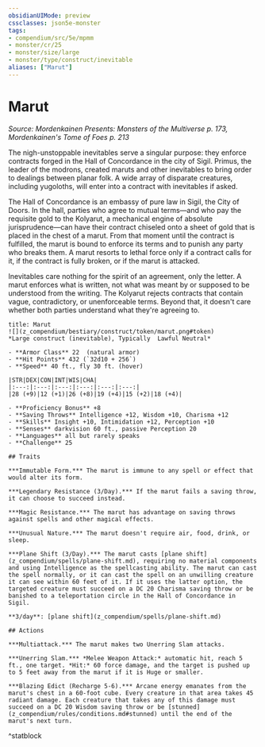 ```yaml
---
obsidianUIMode: preview
cssclasses: json5e-monster
tags:
- compendium/src/5e/mpmm
- monster/cr/25
- monster/size/large
- monster/type/construct/inevitable
aliases: ["Marut"]
---
```

# Marut
*Source: Mordenkainen Presents: Monsters of the Multiverse p. 173, Mordenkainen's Tome of Foes p. 213*  

The nigh-unstoppable inevitables serve a singular purpose: they enforce contracts forged in the Hall of Concordance in the city of Sigil. Primus, the leader of the modrons, created maruts and other inevitables to bring order to dealings between planar folk. A wide array of disparate creatures, including yugoloths, will enter into a contract with inevitables if asked.

The Hall of Concordance is an embassy of pure law in Sigil, the City of Doors. In the hall, parties who agree to mutual terms—and who pay the requisite gold to the Kolyarut, a mechanical engine of absolute jurisprudence—can have their contract chiseled onto a sheet of gold that is placed in the chest of a marut. From that moment until the contract is fulfilled, the marut is bound to enforce its terms and to punish any party who breaks them. A marut resorts to lethal force only if a contract calls for it, if the contract is fully broken, or if the marut is attacked.

Inevitables care nothing for the spirit of an agreement, only the letter. A marut enforces what is written, not what was meant by or supposed to be understood from the writing. The Kolyarut rejects contracts that contain vague, contradictory, or unenforceable terms. Beyond that, it doesn't care whether both parties understand what they're agreeing to.

```ad-statblock
title: Marut
![](z_compendium/bestiary/construct/token/marut.png#token)
*Large construct (inevitable), Typically  Lawful Neutral*

- **Armor Class** 22  (natural armor)
- **Hit Points** 432 (`32d10 + 256`)
- **Speed** 40 ft., fly 30 ft. (hover)

|STR|DEX|CON|INT|WIS|CHA|
|:---:|:---:|:---:|:---:|:---:|:---:|
|28 (+9)|12 (+1)|26 (+8)|19 (+4)|15 (+2)|18 (+4)|

- **Proficiency Bonus** +8
- **Saving Throws** Intelligence +12, Wisdom +10, Charisma +12
- **Skills** Insight +10, Intimidation +12, Perception +10
- **Senses** darkvision 60 ft., passive Perception 20
- **Languages** all but rarely speaks
- **Challenge** 25

## Traits

***Immutable Form.*** The marut is immune to any spell or effect that would alter its form.

***Legendary Resistance (3/Day).*** If the marut fails a saving throw, it can choose to succeed instead.

***Magic Resistance.*** The marut has advantage on saving throws against spells and other magical effects.

***Unusual Nature.*** The marut doesn't require air, food, drink, or sleep.

***Plane Shift (3/Day).*** The marut casts [plane shift](z_compendium/spells/plane-shift.md), requiring no material components and using Intelligence as the spellcasting ability. The marut can cast the spell normally, or it can cast the spell on an unwilling creature it can see within 60 feet of it. If it uses the latter option, the targeted creature must succeed on a DC 20 Charisma saving throw or be banished to a teleportation circle in the Hall of Concordance in Sigil.

**3/day**: [plane shift](z_compendium/spells/plane-shift.md)

## Actions

***Multiattack.*** The marut makes two Unerring Slam attacks.

***Unerring Slam.*** *Melee Weapon Attack:* automatic hit, reach 5 ft., one target. *Hit:* 60 force damage, and the target is pushed up to 5 feet away from the marut if it is Huge or smaller.

***Blazing Edict (Recharge 5-6).*** Arcane energy emanates from the marut's chest in a 60-foot cube. Every creature in that area takes 45 radiant damage. Each creature that takes any of this damage must succeed on a DC 20 Wisdom saving throw or be [stunned](z_compendium/rules/conditions.md#stunned) until the end of the marut's next turn.
```
^statblock